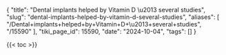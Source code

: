 {
    "title": "Dental implants helped by Vitamin D \u2013 several studies",
    "slug": "dental-implants-helped-by-vitamin-d-several-studies",
    "aliases": [
        "/Dental+implants+helped+by+Vitamin+D+\u2013+several+studies",
        "/15590"
    ],
    "tiki_page_id": 15590,
    "date": "2024-10-04",
    "tags": []
}


{{< toc >}}